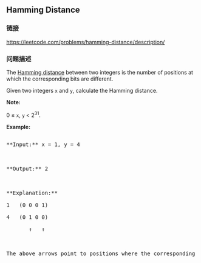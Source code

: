 ## Hamming Distance  
### 链接  
https://leetcode.com/problems/hamming-distance/description/  
### 问题描述
The [Hamming distance](https://en.wikipedia.org/wiki/Hamming_distance) between two integers is the number of positions at which the corresponding bits are different.

Given two integers `x` and `y`, calculate the Hamming distance.

**Note:**<br />
0 &le; `x`, `y` &lt; 2<sup>31</sup>.


**Example:**
<pre>
**Input:** x = 1, y = 4

**Output:** 2

**Explanation:**
1   (0 0 0 1)
4   (0 1 0 0)
       &uarr;   &uarr;

The above arrows point to positions where the corresponding bits are different.
</pre>

